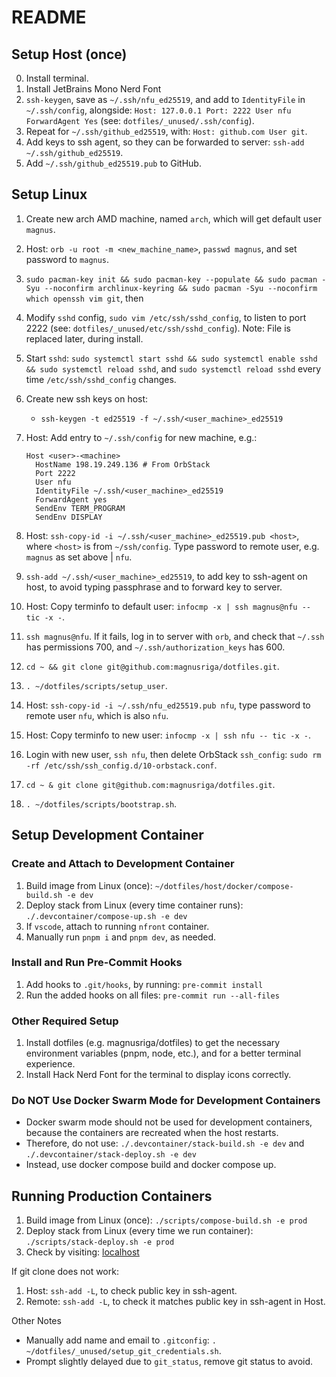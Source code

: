 # README

## Setup Host (once)

0. Install terminal.
1. Install JetBrains Mono Nerd Font
2. `ssh-keygen`, save as `~/.ssh/nfu_ed25519`, and add to `IdentityFile` in `~/.ssh/config`, alongside: `Host: 127.0.0.1 Port: 2222 User nfu ForwardAgent Yes` (see: `dotfiles/_unused/.ssh/config`).
3. Repeat for `~/.ssh/github_ed25519`, with: `Host: github.com User git`.
4. Add keys to ssh agent, so they can be forwarded to server: `ssh-add ~/.ssh/github_ed25519`.
5. Add `~/.ssh/github_ed25519.pub` to GitHub.

## Setup Linux

1. Create new arch AMD machine, named `arch`, which will get default user `magnus`.
2. Host: `orb -u root -m <new_machine_name>`, `passwd magnus`, and set password to `magnus`.
3. `sudo pacman-key init && sudo pacman-key --populate && sudo pacman -Syu --noconfirm archlinux-keyring && sudo pacman -Syu --noconfirm which openssh vim git`,
    then

1. Modify `sshd` config, `sudo vim /etc/ssh/sshd_config`, to listen to port 2222 (see: `dotfiles/_unused/etc/ssh/sshd_config`). Note: File is replaced later, during install.
4. Start `sshd`: `sudo systemctl start sshd && sudo systemctl enable sshd && sudo systemctl reload sshd`, and `sudo systemctl reload sshd` every time `/etc/ssh/sshd_config` changes.

1. Create new ssh keys on host:
   - `ssh-keygen -t ed25519 -f ~/.ssh/<user_machine>_ed25519`

1. Host: Add entry to `~/.ssh/config` for new machine, e.g.:

   ```
   Host <user>-<machine>
     HostName 198.19.249.136 # From OrbStack
     Port 2222
     User nfu
     IdentityFile ~/.ssh/<user_machine>_ed25519
     ForwardAgent yes
     SendEnv TERM_PROGRAM
     SendEnv DISPLAY
   ```

5. Host: `ssh-copy-id -i ~/.ssh/<user_machine>_ed25519.pub <host>`, where `<host>` is from `~/ssh/config`. Type password to remote user, e.g. `magnus` as set above | `nfu`.

3. `ssh-add ~/.ssh/<user_machine>_ed25519`, to add key to ssh-agent on host, to avoid typing passphrase and to forward key to server.

6. Host: Copy terminfo to default user: `infocmp -x | ssh magnus@nfu -- tic -x -`.

7. `ssh magnus@nfu`. If it fails, log in to server with `orb`, and check that `~/.ssh` has permissions 700, and `~/.ssh/authorization_keys` has 600.
8. `cd ~ && git clone git@github.com:magnusriga/dotfiles.git`.
9. `. ~/dotfiles/scripts/setup_user`.
10. Host: `ssh-copy-id -i ~/.ssh/nfu_ed25519.pub nfu`, type password to remote user `nfu`, which is also `nfu`.
11. Host: Copy terminfo to new user: `infocmp -x | ssh nfu -- tic -x -`.
12. Login with new user, `ssh nfu`, then delete OrbStack `ssh_config`: `sudo rm -rf /etc/ssh/ssh_config.d/10-orbstack.conf`.
13. `cd ~ & git clone git@github.com:magnusriga/dotfiles.git`.
14. `. ~/dotfiles/scripts/bootstrap.sh`.

## Setup Development Container

### Create and Attach to Development Container

1. Build image from Linux (once): `~/dotfiles/host/docker/compose-build.sh -e dev`
2. Deploy stack from Linux (every time container runs): `./.devcontainer/compose-up.sh -e dev`
3. If `vscode`, attach to running `nfront` container.
4. Manually run `pnpm i` and `pnpm dev`, as needed.

### Install and Run Pre-Commit Hooks

1. Add hooks to `.git/hooks`, by running: `pre-commit install`
2. Run the added hooks on all files: `pre-commit run --all-files`

### Other Required Setup

1. Install dotfiles (e.g. magnusriga/dotfiles) to get the necessary environment
   variables (pnpm, node, etc.), and for a better terminal experience.
2. Install Hack Nerd Font for the terminal to display icons correctly.

### Do NOT Use Docker Swarm Mode for Development Containers

- Docker swarm mode should not be used for development containers, because the containers are recreated when the host restarts.
- Therefore, do not use: `./.devcontainer/stack-build.sh -e dev` and `./.devcontainer/stack-deploy.sh -e dev`
- Instead, use docker compose build and docker compose up.

## Running Production Containers

1. Build image from Linux (once): `./scripts/compose-build.sh -e prod`
2. Deploy stack from Linux (every time we run container): `./scripts/stack-deploy.sh -e prod`
3. Check by visiting: [localhost](http://localhost:3000)

If git clone does not work:

1. Host: `ssh-add -L`, to check public key in ssh-agent.
2. Remote: `ssh-add -L`, to check it matches public key in ssh-agent in Host.

Other Notes

- Manually add name and email to `.gitconfig`: `. ~/dotfiles/_unused/setup_git_credentials.sh`.
- Prompt slightly delayed due to `git_status`, remove git status to avoid.
